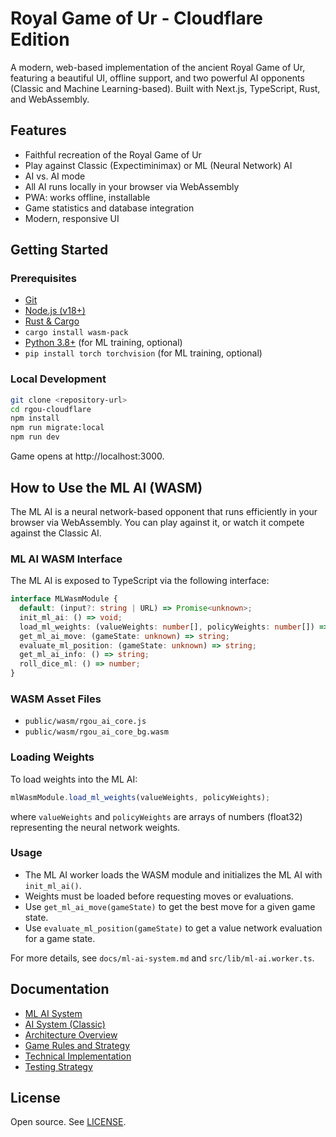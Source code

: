 # Royal Game of Ur - Cloudflare Edition

A modern, web-based implementation of the ancient Royal Game of Ur, featuring a beautiful UI, offline support, and two powerful AI opponents (Classic and Machine Learning-based). Built with Next.js, TypeScript, Rust, and WebAssembly.

## Features

- Faithful recreation of the Royal Game of Ur
- Play against Classic (Expectiminimax) or ML (Neural Network) AI
- AI vs. AI mode
- All AI runs locally in your browser via WebAssembly
- PWA: works offline, installable
- Game statistics and database integration
- Modern, responsive UI

## Getting Started

### Prerequisites

- [Git](https://git-scm.com/downloads)
- [Node.js (v18+)](https://nodejs.org/)
- [Rust & Cargo](https://www.rust-lang.org/tools/install)
- `cargo install wasm-pack`
- [Python 3.8+](https://www.python.org/downloads/) (for ML training, optional)
- `pip install torch torchvision` (for ML training, optional)

### Local Development

```bash
git clone <repository-url>
cd rgou-cloudflare
npm install
npm run migrate:local
npm run dev
```

Game opens at http://localhost:3000.

## How to Use the ML AI (WASM)

The ML AI is a neural network-based opponent that runs efficiently in your browser via WebAssembly. You can play against it, or watch it compete against the Classic AI.

### ML AI WASM Interface

The ML AI is exposed to TypeScript via the following interface:

```ts
interface MLWasmModule {
  default: (input?: string | URL) => Promise<unknown>;
  init_ml_ai: () => void;
  load_ml_weights: (valueWeights: number[], policyWeights: number[]) => void;
  get_ml_ai_move: (gameState: unknown) => string;
  evaluate_ml_position: (gameState: unknown) => string;
  get_ml_ai_info: () => string;
  roll_dice_ml: () => number;
}
```

### WASM Asset Files

- `public/wasm/rgou_ai_core.js`
- `public/wasm/rgou_ai_core_bg.wasm`

### Loading Weights

To load weights into the ML AI:

```ts
mlWasmModule.load_ml_weights(valueWeights, policyWeights);
```

where `valueWeights` and `policyWeights` are arrays of numbers (float32) representing the neural network weights.

### Usage

- The ML AI worker loads the WASM module and initializes the ML AI with `init_ml_ai()`.
- Weights must be loaded before requesting moves or evaluations.
- Use `get_ml_ai_move(gameState)` to get the best move for a given game state.
- Use `evaluate_ml_position(gameState)` to get a value network evaluation for a game state.

For more details, see `docs/ml-ai-system.md` and `src/lib/ml-ai.worker.ts`.

## Documentation

- [ML AI System](./docs/ml-ai-system.md)
- [AI System (Classic)](./docs/ai-system.md)
- [Architecture Overview](./docs/architecture-overview.md)
- [Game Rules and Strategy](./docs/game-rules-strategy.md)
- [Technical Implementation](./docs/technical-implementation.md)
- [Testing Strategy](./docs/testing-strategy.md)

## License

Open source. See [LICENSE](LICENSE).
